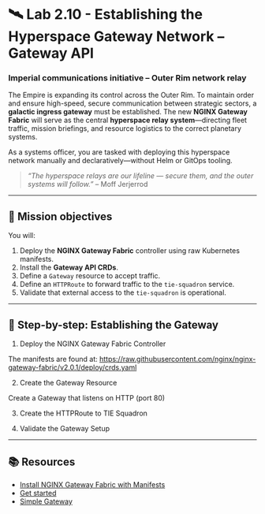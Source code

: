# 🛰️ Lab 2.10 - Establishing the Hyperspace Gateway Network – Gateway API

### **Imperial communications initiative – Outer Rim network relay**

The Empire is expanding its control across the Outer Rim. To maintain order and ensure high-speed, secure communication between strategic sectors, a **galactic ingress gateway** must be established. The new **NGINX Gateway Fabric** will serve as the central **hyperspace relay system**—directing fleet traffic, mission briefings, and resource logistics to the correct planetary systems.

As a systems officer, you are tasked with deploying this hyperspace network manually and declaratively—without Helm or GitOps tooling.

> _“The hyperspace relays are our lifeline — secure them, and the outer systems will follow.”_ – Moff Jerjerrod

---

## 🎯 Mission objectives

You will:

1. Deploy the **NGINX Gateway Fabric** controller using raw Kubernetes manifests.
2. Install the **Gateway API CRDs**.
3. Define a `Gateway` resource to accept traffic.
4. Define an `HTTPRoute` to forward traffic to the `tie-squadron` service.
5. Validate that external access to the `tie-squadron` is operational.

---

## 🧭 Step-by-step: Establishing the Gateway

1.  Deploy the NGINX Gateway Fabric Controller

The manifests are found at: https://raw.githubusercontent.com/nginx/nginx-gateway-fabric/v2.0.1/deploy/crds.yaml

2.  Create the Gateway Resource

Create a Gateway that listens on HTTP (port 80)

3.  Create the HTTPRoute to TIE Squadron

4.  Validate the Gateway Setup

---

## 📚 Resources

- [Install NGINX Gateway Fabric with Manifests](https://docs.nginx.com/nginx-gateway-fabric/install/manifests/)
- [Get started](https://docs.nginx.com/nginx-gateway-fabric/get-started/#create-gateway-and-httproute-resources)
- [Simple Gateway](https://gateway-api.sigs.k8s.io/guides/http-routing/)
